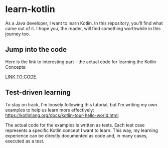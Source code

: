 # learn-kotlin

As a Java developer, I want to learn Kotlin. In this repository, you'll find what came out of it.
I hope you, the reader, will find something worthwhile in this journey too.

## Jump into the code

Here is the link to interesting part - the actual code for learning the Kotlin Concepts:

[LINK TO CODE](app/src/test/kotlin/dev/suomarte/learn/kotlin).


## Test-driven learning

To stay on track, I'm loosely following this tutorial, but I'm writing my own examples to help us learn more
effectively: https://kotlinlang.org/docs/kotlin-tour-hello-world.html

The actual code for the examples is written as tests. Each test case represents a specific Kotlin concept I want to learn.
This way, my learning experience can be directly documented as code and, in many cases, executed as a test.